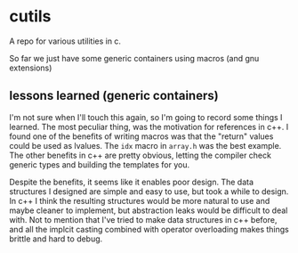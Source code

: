 # cutils

A repo for various utilities in c.

So far we just have some generic containers using macros (and gnu extensions)

## lessons learned (generic containers)

I'm not sure when I'll touch this again, so I'm going to record some things
I learned. The most peculiar thing, was the motivation for references in
c++. I found one of the benefits of writing macros was that the "return"
values could be used as lvalues. The `idx` macro in `array.h` was the best
example. The other benefits in c++ are pretty obvious, letting the compiler
check generic types and building the templates for you.

Despite the benefits, it seems like it enables poor design. The data structures
I designed are simple and easy to use, but took a while to design. In c++ I
think the resulting structures would be more natural to use and maybe cleaner
to implement, but abstraction leaks would be difficult to deal with. Not to
mention that I've tried to make data structures in c++ before, and
all the implcit casting combined with operator overloading makes things
brittle and hard to debug.
